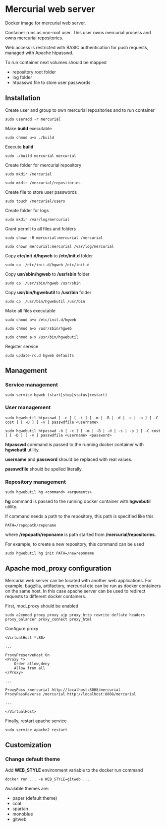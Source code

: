Mercurial web server
====================
Docker image for mercurial web server.

Container runs as non-root user.
This user owns mercurial process and owns mercurial repositories.

Web access is restricted with BASIC authentication for push requests, managed with Apache htpasswd.

To run container next volumes should be mapped
* repository root folder
* log folder
* htpasswd file to store user passwords

Installation
------------
Create user and group to own mercurial repositories and to run container
```
sudo useradd -r mercurial
```

Make **build** executable
```
sudo chmod u+x ./build
```

Execute **build**
```
sudo ./build mercurial mercurial
```

Create folder for mercurial repository
```
sudo mkdir /mercurial
```
```
sudo mkdir /mercurial/repositories
```

Create file to store user passwords
```
sudo touch /mercurial/users
```

Create folder for logs
```
sudo mkdir /var/log/mercurial
```

Grant permit to all files and folders
```
sudo chown -R mercurial:mercurial /mercurial
```
```
sudo chown mercurial:mercurial /var/log/mercurial
```

Copy **etc/init.d/hgweb** to **/etc/init.d** folder
```
sudo cp ./etc/init.d/hgweb /etc/init.d
```

Copy **usr/sbin/hgweb** to **/usr/sbin** folder
```
sudo cp ./usr/sbin/hgweb /usr/sbin
```

Copy **usr/bin/hgwebutil** to **/usr/bin** folder
```
sudo cp ./usr/bin/hgwebutil /usr/bin
```

Make all files executable
```
sudo chmod a+x /etc/init.d/hgweb
```
```
sudo chmod a+x /usr/sbin/hgweb
```
```
sudo chmod a+x /usr/bin/hgwebutil
```

Register service
```
sudo update-rc.d hgweb defaults
```

Management
----------
### Service management
```
sudo service hgweb (start|stop|status|restart)
```

### User management
```
sudo hgwebutil htpasswd [ -c ] [ -i ] [ -m | -B | -d | -s | -p ] [ -C cost ] [ -D ] [ -v ] passwdfile <username>
```
```
sudo hgwebutil htpasswd -b [ -c ] [ -m | -B | -d | -s | -p ] [ -C cost ] [ -D ] [ -v ] passwdfile <username> <password>
```

**htpasswd** command is passed to the running docker container with **hgwebutil** utility.

**username** and **password** should be replaced with real values.

**passwdfile** should be spelled literally.


### Repository management
```
sudo hgwebutil hg <command> <arguments>
```

**hg** command is passed to the running docker container with **hgwebutil** utility.

If command needs a path to the repository, this path is specified like this
```
PATH=/repopath/reponame
```

where **/repopath/reponame** is path started from **/mercurial/repositories**.

For example, to create a new repository, this command can be used
```
sudo hgwebutil hg init PATH=/newreponame
```

Apache mod_proxy configuration
------------------------------
Mercurial web server can be located with another web applications.
For example, bugzilla, artifactory, mercurial etc can be run as docker containers on the same host.
In this case apache server can be used to redirect requests to different docker containers.

First, mod_proxy should be enabled
```
sudo a2enmod proxy proxy_ajp proxy_http rewrite deflate headers proxy_balancer proxy_connect proxy_html
```

Configure proxy
```
<VirtualHost *:80>

...

ProxyPreserveHost On
<Proxy *>
    Order allow,deny
    Allow from all
</Proxy>

...

ProxyPass /mercurial http://localhost:8008/mercurial
ProxyPassReverse /mercurial http://localhost:8008/mercurial

...

</VirtualHost>
```

Finally, restart apache service
```
sudo service apache2 restart
```

Customization
-------------
### Change default theme
Add **WEB_STYLE** environment variable to the docker run command
```
docker run ... -e WEB_STYLE=gitweb ...
```

Available themes are:
* paper (default theme)
* coal
* spartan
* monoblue
* gitweb
